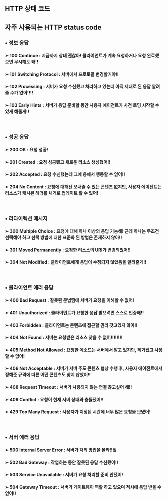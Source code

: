 HTTP 상태 코드
-----

## 자주 사용되는 HTTP status code  
### • 정보 응답 
#### ➢ 100 Continue : 지금까지 상태 괜찮아! 클라이언트가 계속 요청하거나 요청 완료했으면 무시해도 돼!!  
#### ➢ 101 Switching Protocol : 서버에서 프로토콜 변경할거야!!  
#### ➢ 102 Processing : 서버가 요청 수신했고 처리하고 있는데 아직 제대로 된 응답 알려줄 수가 없어!!!!  
#### ➢ 103 Early Hints : 서버가 응답 준비할 동안 사용자 에이전트가 사전 로딩 시작할 수 있게 해줄게!!  

&nbsp; 

### • 성공 응답  
#### ➢ 200 OK : 요청 성공!  
#### ➢ 201 Created : 요청 성공됐고 새로운 리소스 생성했어!!  
#### ➢ 202 Accepted : 요청 수신했는데 그에 응해서 행동할 수 없어!!  
#### ➢ 204 No Content : 요청에 대해선 보내줄 수 있는 콘텐츠 없지만, 사용자 에이전트는 리소스가 캐시된 헤더를 새거로 업데이트 할 수 있어!  

&nbsp; 

### • 리다이렉션 메시지
#### ➢ 300 Multiple Choice : 요청에 대해 하나 이상의 응답 가능해! 근데 하나는 무조건 선택해야 하고 선택 방법에 대한 표준화 된 방법은 존재하지 않아!!  
#### ➢ 301 Moved Permanently : 요청한 리소스의 URI가 변경되었어!!  
#### ➢ 304 Not Modified : 클라이언트에게 응답이 수정되지 않았음을 알려줄게!!  

&nbsp;  
### • 클라이언트 에러 응답  
#### ➢ 400 Bad Request : 잘못된 문법땜에 서버가 요청을 이해할 수 없어!  
#### ➢ 401 Unauthorized : 클라이언트가 요청한 응답 받으려면 스스로 인증해!!  
#### ➢ 403 Forbidden : 클라이언트는 콘텐츠에 접근할 권리 갖고있지 않아!!  
#### ➢ 404 Not Found : 서버는 요청받은 리소스 찾을 수 없어!!!!!!!!  
#### ➢ 405 Method Not Allowed : 요청한 메소드는 서버에서 알고 있지만, 제거됐고 사용할 수 없어!  
#### ➢ 406 Not Acceptable : 서버가 서버 주도 콘텐츠 협상 수행 후, 사용자 에이전트에서 정해준 규격에 따른 어떤 콘텐츠도 찾지 않았어!!  
#### ➢ 408 Request Timeout : 서버가 사용되지 않는 연결 끊고싶어 해!!    
#### ➢ 409 Conflict : 요청이 현재 서버 상태와 충돌됐어!!  
#### ➢ 429 Too Many Request : 사용자가 지정된 시간에 너무 많은 요청을 보냈어!  

&nbsp;  

### • 서버 에러 응답  
#### ➢ 500 Internal Server Error : 서버가 처리 방법을 몰라!!헐  
#### ➢ 502 Bad Gateway : 작업하는 동안 잘못된 응답 수신했어!!  
#### ➢ 503 Service Unavailable : 서버가 요청 처리할 준비 안됐어!  
#### ➢ 504 Gateway Timeout : 서버가 게이트웨이 역할 하고 있으며 적시에 응답 받을 수 없어!! 

















